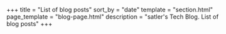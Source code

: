 +++
title = "List of blog posts"
sort_by = "date"
template = "section.html"
page_template = "blog-page.html"
description = "satler's Tech Blog. List of blog posts"
+++

